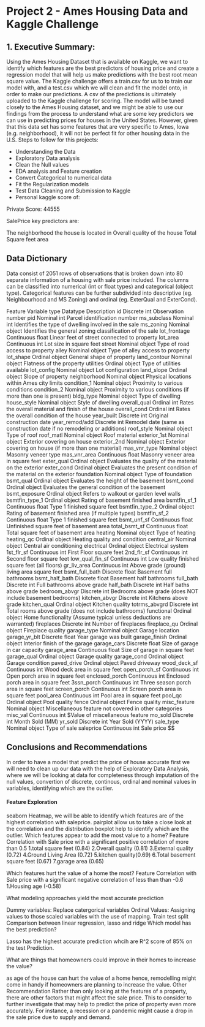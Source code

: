 # Project 2 - Ames Housing Data and Kaggle Challenge


## 1. Executive Summary:
Using the Ames Housing Dataset that is available on Kaggle, we want to identify which features are the best predictors of housing price and create a regression model that will help us make predictions with the best root mean square value. The Kaggle challenge offers a train.csv for us to to train our model with, and a test.csv which we will clean and fit the model onto, in order to make our predictions. A csv of the predictions is ultimately uploaded to the Kaggle challenge for scoring. The model will be tuned closely to the Ames Housing dataset, and we might be able to use our findings from the process to understand what are some key predictors we can use in predicting prices for houses in the United States. However, given that this data set has some features that are very specific to Ames, Iowa (e.g. neighborhood), it will not be perfect fit for other housing data in the U.S. Steps to follow for this projects:

- Understanding the Data
- Exploratory Data analysis
- Clean the Null values
- EDA analysis and Feature creation
- Convert Categorical to numerical data
- Fit the Regularization models
- Test Data Cleaning and Submission to Kaggle
- Personal kaggle score of:

Private Score: 44555

SalePrice key predictors are:

The neighborhood the house is located in
Overall quality of the house
Total Square feet area



## Data Dictionary 


Data consist of 2051 rows of observations that is broken down into 80 separate information of a housing with sale price included.
The columns can be classified into numerical (int or float types) and categorical (object type). Categorical features can be further subdivided into descriptive (eg. Neighbourhood and MS Zoning) and ordinal (eg. ExterQual and ExterCond).

Feature	Variable type	Datatype	Description
id	Discrete	int	Observation number
pid	Nominal	int	Parcel identification number
ms_subclass	Nominal	int	Identifies the type of dwelling involved in the sale
ms_zoning	Nominal	object	Identifies the general zoning classification of the sale
lot_frontage	Continuous	float	Linear feet of street connected to property
lot_area	Continuous	int	Lot size in square feet
street	Nominal	object	Type of road access to property
alley	Nominal	object	Type of alley access to property
lot_shape	Ordinal	object	General shape of property
land_contour	Nominal	object	Flatness of the property
utilities	Ordinal	object	Type of utilities available
lot_config	Nominal	object	Lot configuration
land_slope	Ordinal	object	Slope of property
neighborhood	Nominal	object	Physical locations within Ames city limits
condition_1	Nominal	object	Proximity to various conditions
condition_2	Nominal	object	Proximity to various conditions (if more than one is present)
bldg_type	Nominal	object	Type of dwelling
house_style	Nominal	object	Style of dwelling
overall_qual	Ordinal	int	Rates the overall material and finish of the house
overall_cond	Ordinal	int	Rates the overall condition of the house
year_built	Discrete	int	Original construction date
year_remod/add	Discrete	int	Remodel date (same as construction date if no remodeling or additions)
roof_style	Nominal	object	Type of roof
roof_matl	Nominal	object	Roof material
exterior_1st	Nominal	object	Exterior covering on house
exterior_2nd	Nominal	object	Exterior covering on house (if more than one material)
mas_vnr_type	Nominal	object	Masonry veneer type
mas_vnr_area	Continuous	float	Masonry veneer area in square feet
exter_qual	Ordinal	object	Evaluates the quality of the material on the exterior
exter_cond	Ordinal	object	Evaluates the present condition of the material on the exterior
foundation	Nominal	object	Type of foundation
bsmt_qual	Ordinal	object	Evaluates the height of the basement
bsmt_cond	Ordinal	object	Evaluates the general condition of the basement
bsmt_exposure	Ordinal	object	Refers to walkout or garden level walls
bsmtfin_type_1	Ordinal	object	Rating of basement finished area
bsmtfin_sf_1	Continuous	float	Type 1 finished square feet
bsmtfin_type_2	Ordinal	object	Rating of basement finished area (if multiple types)
bsmtfin_sf_2	Continuous	float	Type 1 finished square feet
bsmt_unf_sf	Continuous	float	Unfinished square feet of basement area
total_bsmt_sf	Continuous	float	Total square feet of basement area
heating	Nominal	object	Type of heating
heating_qc	Ordinal	object	Heating quality and condition
central_air	Nominal	object	Central air conditioning
electrical	Ordinal	object	Electrical system
1st_flr_sf	Continuous	int	First Floor square feet
2nd_flr_sf	Continuous	int	Second floor square feet
low_qual_fin_sf	Continuous	int	Low quality finished square feet (all floors)
gr_liv_area	Continuous	int	Above grade (ground) living area square feet
bsmt_full_bath	Discrete	float	Basement full bathrooms
bsmt_half_bath	Discrete	float	Basement half bathrooms
full_bath	Discrete	int	Full bathrooms above grade
half_bath	Discrete	int	Half baths above grade
bedroom_abvgr	Discrete	int	Bedrooms above grade (does NOT include basement bedrooms)
kitchen_abvgr	Discrete	int	Kitchens above grade
kitchen_qual	Ordinal	object	Kitchen quality
totrms_abvgrd	Discrete	int	Total rooms above grade (does not include bathrooms)
functional	Ordinal	object	Home functionality (Assume typical unless deductions are warranted)
fireplaces	Discrete	int	Number of fireplaces
fireplace_qu	Ordinal	object	Fireplace quality
garage_type	Nominal	object	Garage location
garage_yr_blt	Discrete	float	Year garage was built
garage_finish	Ordinal	object	Interior finish of the garage
garage_cars	Discrete	float	Size of garage in car capacity
garage_area	Continuous	float	Size of garage in square feet
garage_qual	Ordinal	object	Garage quality
garage_cond	Ordinal	object	Garage condition
paved_drive	Ordinal	object	Paved driveway
wood_deck_sf	Continuous	int	Wood deck area in square feet
open_porch_sf	Continuous	int	Open porch area in square feet
enclosed_porch	Continuous	int	Enclosed porch area in square feet
3ssn_porch	Continuous	int	Three season porch area in square feet
screen_porch	Continuous	int	Screen porch area in square feet
pool_area	Continuous	int	Pool area in square feet
pool_qc	Ordinal	object	Pool quality
fence	Ordinal	object	Fence quality
misc_feature	Nominal	object	Miscellaneous feature not covered in other categories
misc_val	Continuous	int	$Value of miscellaneous feature
mo_sold	Discrete	int	Month Sold (MM)
yr_sold	Discrete	int	Year Sold (YYYY)
sale_type	Nominal	object	Type of sale
saleprice	Continuous	int	Sale price $$



## Conclusions and Recommendations

In order to have a model that predict the price of house accurate first we will need to clean up our data with the help of Exploratory Data Analysis, where we will be looking at data for completeness through imputation of the null values, convertion of discrete, continous, ordinal and nominal values in variables, identifying which are the outlier.

#### Feature Exploration

seaborn Heatmap, we will be able to identify which features are of the highest correlation with saleprice.
pairplot allow us to take a close look at the correlation and the distribution
boxplot help to identify which are the outlier.
Which features appear to add the most value to a home? Feature Correlation with Sale price with a significant positive correlation of more than 0.5 1.total square feet (0.84) 2.Overall quality (0.81) 3.External quality (0.72) 4.Ground Living Area (0.72) 5.kitchen quality(0.69) 6.Total basement square feet (0.67) 7.garage area (0.65)

Which features hurt the value of a home the most?
Feature Correlation with Sale price with a significant negative correlation of less than than -0.6 1.Housing age (-0.58)

What modeling approaches yield the most accurate prediction

Dummy variables: Replace catergorical variables
Ordinal Values: Assigning values to those scaled variables with the use of mapping.
Train test split
Comparison between linear regression, lasso and ridge
Which model has the best prediction? 

Lasso has the highest accurate prediction whcih are R^2 score of 85% on the test Prediction.

What are things that homeowners could improve in their homes to increase the value?

as age of the house can hurt the value of a home hence, remodelling might come in handy if homeowners are planning to increase the value.
Other Recommendation Rather than only looking at the features of a property, there are other factors that might affect the sale price. This to consider to further investigate that may help to predict the price of property even more accurately.
For instance, a recession or a pandemic might cause a drop in the sale price due to supply and demand.